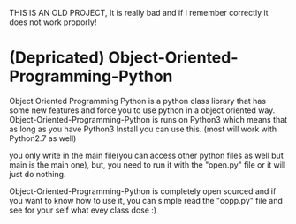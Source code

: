 THIS IS AN OLD PROJECT, It is really bad and if i remember correctly it does not work proporly!

# (Depricated) Object-Oriented-Programming-Python
Object Oriented Programming Python is a python class library that has some new features and force you to use python in a object oriented way.
Object-Oriented-Programming-Python is runs on Python3 which means that as long as you have Python3 Install you can use this. (most will work with Python2.7 as well)

you only write in the main file(you can access other python files as well but main is the main one), but, you need to run it with the "open.py" file or it will just do nothing.

Object-Oriented-Programming-Python is completely open sourced and if you want to know how to use it, you can simple read the "oopp.py"
file and see for your self what evey class dose :)

